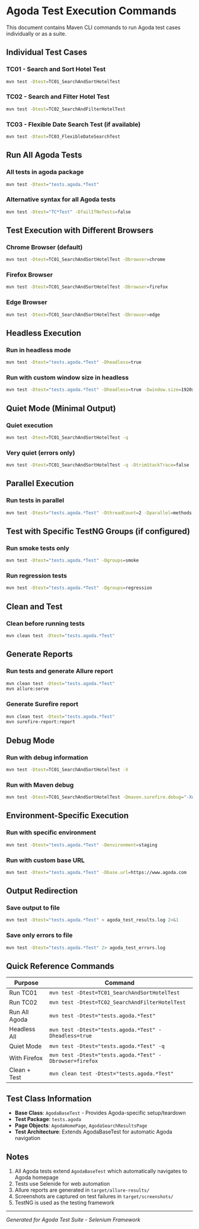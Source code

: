 # Agoda Test Execution Commands

This document contains Maven CLI commands to run Agoda test cases individually or as a suite.

## Individual Test Cases

### TC01 - Search and Sort Hotel Test
```bash
mvn test -Dtest=TC01_SearchAndSortHotelTest
```

### TC02 - Search and Filter Hotel Test
```bash
mvn test -Dtest=TC02_SearchAndFilterHotelTest
```

### TC03 - Flexible Date Search Test (if available)
```bash
mvn test -Dtest=TC03_FlexibleDateSearchTest
```

## Run All Agoda Tests

### All tests in agoda package
```bash
mvn test -Dtest="tests.agoda.*Test"
```

### Alternative syntax for all Agoda tests
```bash
mvn test -Dtest="TC*Test" -DfailIfNoTests=false
```

## Test Execution with Different Browsers

### Chrome Browser (default)
```bash
mvn test -Dtest=TC01_SearchAndSortHotelTest -Dbrowser=chrome
```

### Firefox Browser
```bash
mvn test -Dtest=TC01_SearchAndSortHotelTest -Dbrowser=firefox
```

### Edge Browser
```bash
mvn test -Dtest=TC01_SearchAndSortHotelTest -Dbrowser=edge
```

## Headless Execution

### Run in headless mode
```bash
mvn test -Dtest="tests.agoda.*Test" -Dheadless=true
```

### Run with custom window size in headless
```bash
mvn test -Dtest="tests.agoda.*Test" -Dheadless=true -Dwindow.size=1920x1080
```

## Quiet Mode (Minimal Output)

### Quiet execution
```bash
mvn test -Dtest=TC01_SearchAndSortHotelTest -q
```

### Very quiet (errors only)
```bash
mvn test -Dtest=TC01_SearchAndSortHotelTest -q -DtrimStackTrace=false
```

## Parallel Execution

### Run tests in parallel
```bash
mvn test -Dtest="tests.agoda.*Test" -DthreadCount=2 -Dparallel=methods
```

## Test with Specific TestNG Groups (if configured)

### Run smoke tests only
```bash
mvn test -Dtest="tests.agoda.*Test" -Dgroups=smoke
```

### Run regression tests
```bash
mvn test -Dtest="tests.agoda.*Test" -Dgroups=regression
```

## Clean and Test

### Clean before running tests
```bash
mvn clean test -Dtest="tests.agoda.*Test"
```

## Generate Reports

### Run tests and generate Allure report
```bash
mvn clean test -Dtest="tests.agoda.*Test"
mvn allure:serve
```

### Generate Surefire report
```bash
mvn clean test -Dtest="tests.agoda.*Test"
mvn surefire-report:report
```

## Debug Mode

### Run with debug information
```bash
mvn test -Dtest=TC01_SearchAndSortHotelTest -X
```

### Run with Maven debug
```bash
mvn test -Dtest=TC01_SearchAndSortHotelTest -Dmaven.surefire.debug="-Xdebug -Xrunjdwp:transport=dt_socket,server=y,suspend=y,address=8000"
```

## Environment-Specific Execution

### Run with specific environment
```bash
mvn test -Dtest="tests.agoda.*Test" -Denvironment=staging
```

### Run with custom base URL
```bash
mvn test -Dtest="tests.agoda.*Test" -Dbase.url=https://www.agoda.com
```

## Output Redirection

### Save output to file
```bash
mvn test -Dtest="tests.agoda.*Test" > agoda_test_results.log 2>&1
```

### Save only errors to file
```bash
mvn test -Dtest="tests.agoda.*Test" 2> agoda_test_errors.log
```

## Quick Reference Commands

| Purpose | Command |
|---------|---------|
| Run TC01 | `mvn test -Dtest=TC01_SearchAndSortHotelTest` |
| Run TC02 | `mvn test -Dtest=TC02_SearchAndFilterHotelTest` |
| Run All Agoda | `mvn test -Dtest="tests.agoda.*Test"` |
| Headless All | `mvn test -Dtest="tests.agoda.*Test" -Dheadless=true` |
| Quiet Mode | `mvn test -Dtest="tests.agoda.*Test" -q` |
| With Firefox | `mvn test -Dtest="tests.agoda.*Test" -Dbrowser=firefox` |
| Clean + Test | `mvn clean test -Dtest="tests.agoda.*Test"` |

## Test Class Information

- **Base Class**: `AgodaBaseTest` - Provides Agoda-specific setup/teardown
- **Test Package**: `tests.agoda`
- **Page Objects**: `AgodaHomePage`, `AgodaSearchResultsPage`
- **Test Architecture**: Extends AgodaBaseTest for automatic Agoda navigation

## Notes

1. All Agoda tests extend `AgodaBaseTest` which automatically navigates to Agoda homepage
2. Tests use Selenide for web automation
3. Allure reports are generated in `target/allure-results/`
4. Screenshots are captured on test failures in `target/screenshots/`
5. TestNG is used as the testing framework

---
*Generated for Agoda Test Suite - Selenium Framework*